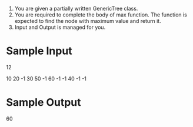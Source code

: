 1. You are given a partially written GenericTree class.
2. You are required to complete the body of max function. The function is expected to find the node with maximum value and return it.
3. Input and Output is managed for you.



# Sample Input

12

10 20 -1 30 50 -1 60 -1 -1 40 -1 -1

# Sample Output

60